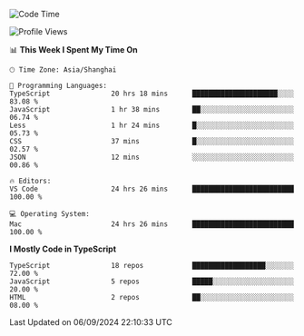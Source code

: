 <!--START_SECTION:waka-->
![Code Time](http://img.shields.io/badge/Code%20Time-6%2C615%20hrs%2027%20mins-blue)

![Profile Views](http://img.shields.io/badge/Profile%20Views-0-blue)

📊 **This Week I Spent My Time On** 

```text
🕑︎ Time Zone: Asia/Shanghai

💬 Programming Languages: 
TypeScript               20 hrs 18 mins      █████████████████████░░░░   83.08 % 
JavaScript               1 hr 38 mins        ██░░░░░░░░░░░░░░░░░░░░░░░   06.74 % 
Less                     1 hr 24 mins        █░░░░░░░░░░░░░░░░░░░░░░░░   05.73 % 
CSS                      37 mins             █░░░░░░░░░░░░░░░░░░░░░░░░   02.57 % 
JSON                     12 mins             ░░░░░░░░░░░░░░░░░░░░░░░░░   00.86 % 

🔥 Editors: 
VS Code                  24 hrs 26 mins      █████████████████████████   100.00 % 

💻 Operating System: 
Mac                      24 hrs 26 mins      █████████████████████████   100.00 % 
```

**I Mostly Code in TypeScript** 

```text
TypeScript               18 repos            ██████████████████░░░░░░░   72.00 % 
JavaScript               5 repos             █████░░░░░░░░░░░░░░░░░░░░   20.00 % 
HTML                     2 repos             ██░░░░░░░░░░░░░░░░░░░░░░░   08.00 % 
```




 Last Updated on 06/09/2024 22:10:33 UTC
<!--END_SECTION:waka-->
